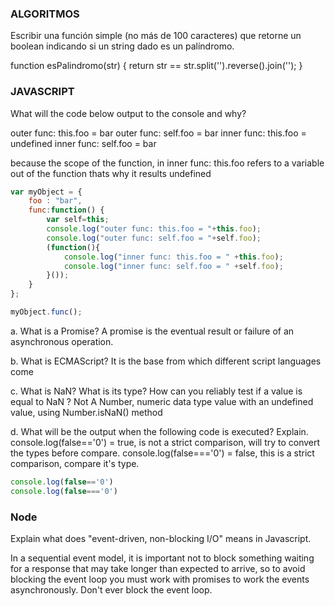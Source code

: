 ### ALGORITMOS

Escribir una función simple (no más de 100 caracteres) que retorne un boolean indicando si un string
dado es un palíndromo.

function esPalindromo(str) 
{
    return str == str.split('').reverse().join('');
}


### JAVASCRIPT 

What will the code below output to the console and why?

outer func:  this.foo = bar
outer func:  self.foo = bar 
inner func:  this.foo = undefined 
inner func:  self.foo = bar 

because the scope of the function, in inner func: this.foo refers to a variable out of the function thats why it results undefined

```javascript
var myObject = {
    foo : "bar",
    func:function() {
        var self=this;
        console.log("outer func: this.foo = "+this.foo);
        console.log("outer func: self.foo = "+self.foo);
        (function(){
            console.log("inner func: this.foo = " +this.foo);
            console.log("inner func: self.foo = " +self.foo);   
        }());
    }
};

myObject.func();
```



a. What is a Promise?
    A promise is the eventual result or failure of an asynchronous operation. 

b. What is ECMAScript?
    It is the base from which different script languages come

c. What is NaN? What is its type? How can you reliably test if a value is equal to NaN ?
    Not A Number, numeric data type value with an undefined value, using Number.isNaN() method

d. What will be the output when the following code is executed? Explain.
    console.log(false=='0') = true, is not a strict comparison, will try to convert the types before compare.
    console.log(false==='0') = false, this is a strict comparison, compare it's type.


```javascript 
console.log(false=='0')
console.log(false==='0')
```

### Node

Explain what does "event-driven, non-blocking I/O" means in Javascript.

In a sequential event model, it is important not to block something waiting for a response that may take longer than expected to arrive, so to avoid blocking the event loop you must work with promises to work the events asynchronously.
Don't ever block the event loop.









